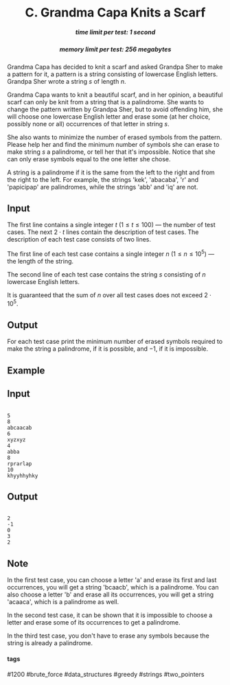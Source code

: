<h1 style='text-align: center;'> C. Grandma Capa Knits a Scarf</h1>

<h5 style='text-align: center;'>time limit per test: 1 second</h5>
<h5 style='text-align: center;'>memory limit per test: 256 megabytes</h5>

Grandma Capa has decided to knit a scarf and asked Grandpa Sher to make a pattern for it, a pattern is a string consisting of lowercase English letters. Grandpa Sher wrote a string $s$ of length $n$.

Grandma Capa wants to knit a beautiful scarf, and in her opinion, a beautiful scarf can only be knit from a string that is a palindrome. She wants to change the pattern written by Grandpa Sher, but to avoid offending him, she will choose one lowercase English letter and erase some (at her choice, possibly none or all) occurrences of that letter in string $s$.

She also wants to minimize the number of erased symbols from the pattern. Please help her and find the minimum number of symbols she can erase to make string $s$ a palindrome, or tell her that it's impossible. Notice that she can only erase symbols equal to the one letter she chose.

A string is a palindrome if it is the same from the left to the right and from the right to the left. For example, the strings 'kek', 'abacaba', 'r' and 'papicipap' are palindromes, while the strings 'abb' and 'iq' are not.

## Input

The first line contains a single integer $t$ ($1 \le t \le 100$) — the number of test cases. The next $2 \cdot t$ lines contain the description of test cases. The description of each test case consists of two lines.

The first line of each test case contains a single integer $n$ ($1 \le n \le 10^5$) — the length of the string.

The second line of each test case contains the string $s$ consisting of $n$ lowercase English letters.

It is guaranteed that the sum of $n$ over all test cases does not exceed $2 \cdot 10^5$.

## Output

For each test case print the minimum number of erased symbols required to make the string a palindrome, if it is possible, and $-1$, if it is impossible.

## Example

## Input


```

5
8
abcaacab
6
xyzxyz
4
abba
8
rprarlap
10
khyyhhyhky

```
## Output


```

2
-1
0
3
2

```
## Note

In the first test case, you can choose a letter 'a' and erase its first and last occurrences, you will get a string 'bcaacb', which is a palindrome. You can also choose a letter 'b' and erase all its occurrences, you will get a string 'acaaca', which is a palindrome as well.

In the second test case, it can be shown that it is impossible to choose a letter and erase some of its occurrences to get a palindrome.

In the third test case, you don't have to erase any symbols because the string is already a palindrome.



#### tags 

#1200 #brute_force #data_structures #greedy #strings #two_pointers 